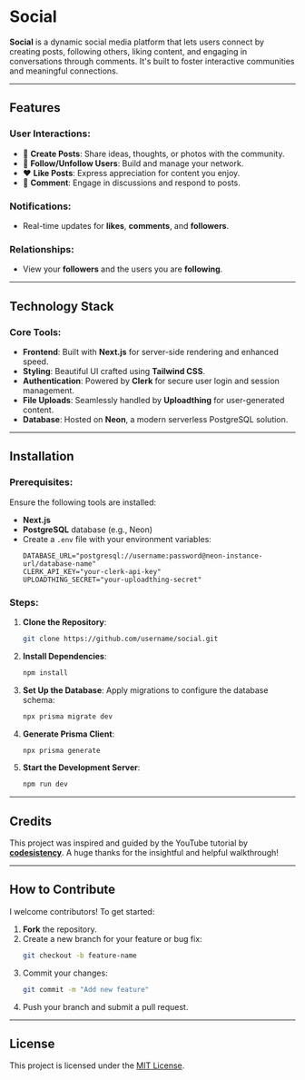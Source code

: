 

# **Social**

**Social** is a dynamic social media platform that lets users connect by creating posts, following others, liking content, and engaging in conversations through comments. It's built to foster interactive communities and meaningful connections.

---

## **Features**

### **User Interactions**:
- 🚀 **Create Posts**: Share ideas, thoughts, or photos with the community.
- 🤝 **Follow/Unfollow Users**: Build and manage your network.
- ❤️ **Like Posts**: Express appreciation for content you enjoy.
- 💬 **Comment**: Engage in discussions and respond to posts.

### **Notifications**:
- Real-time updates for **likes**, **comments**, and **followers**.

### **Relationships**:
- View your **followers** and the users you are **following**.

---

## **Technology Stack**

### **Core Tools**:
- **Frontend**: Built with **Next.js** for server-side rendering and enhanced speed.
- **Styling**: Beautiful UI crafted using **Tailwind CSS**.
- **Authentication**: Powered by **Clerk** for secure user login and session management.
- **File Uploads**: Seamlessly handled by **Uploadthing** for user-generated content.
- **Database**: Hosted on **Neon**, a modern serverless PostgreSQL solution.

---

## **Installation**

### **Prerequisites**:
Ensure the following tools are installed:
- **Next.js** 
- **PostgreSQL** database (e.g., Neon)
- Create a `.env` file with your environment variables:
  ```env
  DATABASE_URL="postgresql://username:password@neon-instance-url/database-name"
  CLERK_API_KEY="your-clerk-api-key"
  UPLOADTHING_SECRET="your-uploadthing-secret"
  ```

### **Steps**:
1. **Clone the Repository**:
   ```bash
   git clone https://github.com/username/social.git
   ```

2. **Install Dependencies**:
   ```bash
   npm install
   ```

3. **Set Up the Database**:
   Apply migrations to configure the database schema:
   ```bash
   npx prisma migrate dev
   ```

4. **Generate Prisma Client**:
   ```bash
   npx prisma generate
   ```

5. **Start the Development Server**:
   ```bash
   npm run dev
   ```

---
## **Credits**

This project was inspired and guided by the YouTube tutorial by **[codesistency]([https://www.youtube.com/link-to-video](https://www.youtube.com/watch?v=vUYopHWOURg))**. A huge thanks for the insightful and helpful walkthrough!

---



## **How to Contribute**

I welcome contributors! To get started:
1. **Fork** the repository.
2. Create a new branch for your feature or bug fix:
   ```bash
   git checkout -b feature-name
   ```
3. Commit your changes:
   ```bash
   git commit -m "Add new feature"
   ```
4. Push your branch and submit a pull request.

---

## **License**

This project is licensed under the [MIT License](https://opensource.org/licenses/MIT).








